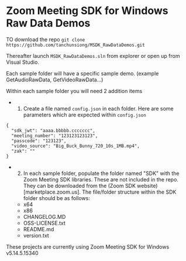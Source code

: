 # Zoom Meeting SDK for Windows Raw Data Demos


TO download the repo
`git clone https://github.com/tanchunsiong/MSDK_RawDataDemos.git`

Thereafter launch `MSDK_RawDataDemos.sln` from explorer or open up from Visual Studio.

Each sample folder will have a specific sample demo. (example GetAudioRawData, GetVideoRawData...)

Within each sample folder you will need 2 addition items
- 1. Create a file named `config.json` in each folder. Here are some parameters which are expected within `config.json`
```
{
  "sdk_jwt": "aaaa.bbbbb.ccccccc",
  "meeting_number": "123123123123",
  "passcode": "123123",
  "video_source": "Big_Buck_Bunny_720_10s_1MB.mp4",
  "zak": ""
}
```

- 2. In each sample folder, populate the folder named "SDK" with the Zoom Meeting SDK libraries. These are not included in the repo. They can be downloaded from the (Zoom SDK website)[marketplace.zoom.us]. The file/folder structure within the SDK folder should be as follows:
	- x64
	- x86
	- CHANGELOG.MD
	- OSS-LICENSE.txt
	- README.md
	- version.txt

These projects are currently using Zoom Meeting SDK for Windows v5.14.5.15340